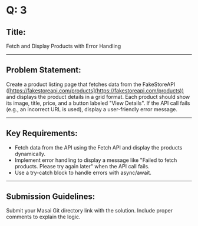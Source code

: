 # Q: 3

## Title:

Fetch and Display Products with Error Handling

---

## Problem Statement:

Create a product listing page that fetches data from the FakeStoreAPI ([https://fakestoreapi.com/products](https://fakestoreapi.com/products)) and displays the product details in a grid format. Each product should show its image, title, price, and a button labeled "View Details". If the API call fails (e.g., an incorrect URL is used), display a user-friendly error message.

---

## Key Requirements:

* Fetch data from the API using the Fetch API and display the products dynamically.
* Implement error handling to display a message like "Failed to fetch products. Please try again later" when the API call fails.
* Use a try-catch block to handle errors with async/await.

---

## Submission Guidelines:

Submit your Masai Git directory link with the solution.
Include proper comments to explain the logic.